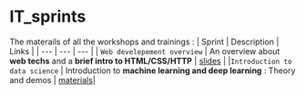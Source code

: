 # IT_sprints
The materails of all the workshops and trainings : 
| Sprint | Description | Links |
| --- | --- | --- |
| `Web develepement overview` | An overview about **web techs** and a **brief intro to HTML/CSS/HTTP** | [slides](Dev_web_IT_Sprint_12_05_2020.pdf) |
|`Introduction to data science`  | Introduction to **machine learning and deep learning** : Theory and demos | [materials](https://github.com/INSEAIT/Data-Science)|
